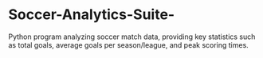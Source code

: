 # Soccer-Analytics-Suite-
Python program analyzing soccer match data, providing key statistics such as total goals, average goals per season/league, and peak scoring times.
